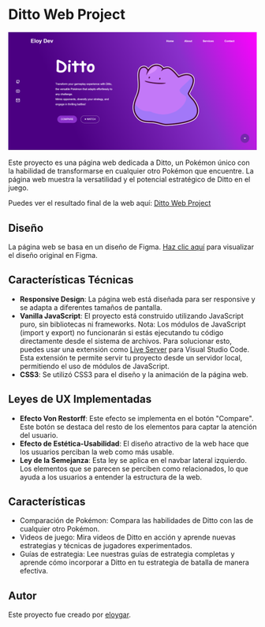 # Ditto Web Project

![Web Preview](img/web_preview.png)

Este proyecto es una página web dedicada a Ditto, un Pokémon único con la habilidad de transformarse en cualquier otro Pokémon que encuentre. La página web muestra la versatilidad y el potencial estratégico de Ditto en el juego.

Puedes ver el resultado final de la web aquí: [Ditto Web Project](https://eloygar.github.io/ResposiveWeb/)

## Diseño

La página web se basa en un diseño de Figma. [Haz clic aquí](https://www.figma.com/file/Oj0dfyNhBXpo7tcIaHpond/T4.1-Garcia-Eloy-Responsive-Web?type=design&node-id=0%3A1&mode=dev) para visualizar el diseño original en Figma.

## Características Técnicas

- **Responsive Design**: La página web está diseñada para ser responsive y se adapta a diferentes tamaños de pantalla.
- **Vanilla JavaScript**: El proyecto está construido utilizando JavaScript puro, sin bibliotecas ni frameworks. Nota: Los módulos de JavaScript (import y export) no funcionarán si estás ejecutando tu código directamente desde el sistema de archivos. Para solucionar esto, puedes usar una extensión como [Live Server](https://marketplace.visualstudio.com/items?itemName=ritwickdey.LiveServer) para Visual Studio Code. Esta extensión te permite servir tu proyecto desde un servidor local, permitiendo el uso de módulos de JavaScript.
- **CSS3**: Se utilizó CSS3 para el diseño y la animación de la página web.

## Leyes de UX Implementadas

- **Efecto Von Restorff**: Este efecto se implementa en el botón "Compare". Este botón se destaca del resto de los elementos para captar la atención del usuario.
- **Efecto de Estética-Usabilidad**: El diseño atractivo de la web hace que los usuarios perciban la web como más usable.
- **Ley de la Semejanza**: Esta ley se aplica en el navbar lateral izquierdo. Los elementos que se parecen se perciben como relacionados, lo que ayuda a los usuarios a entender la estructura de la web.

## Características

- Comparación de Pokémon: Compara las habilidades de Ditto con las de cualquier otro Pokémon.
- Videos de juego: Mira videos de Ditto en acción y aprende nuevas estrategias y técnicas de jugadores experimentados.
- Guías de estrategia: Lee nuestras guías de estrategia completas y aprende cómo incorporar a Ditto en tu estrategia de batalla de manera efectiva.

## Autor

Este proyecto fue creado por [eloygar](https://github.com/eloygar).
